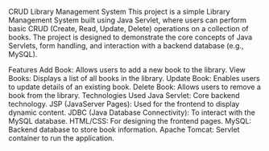 CRUD Library Management System
This project is a simple Library Management System built using Java Servlet, where users can perform basic CRUD (Create, Read, Update, Delete) operations on a collection of books. The project is designed to demonstrate the core concepts of Java Servlets, form handling, and interaction with a backend database (e.g., MySQL).

Features
Add Book: Allows users to add a new book to the library.
View Books: Displays a list of all books in the library.
Update Book: Enables users to update details of an existing book.
Delete Book: Allows users to remove a book from the library.
Technologies Used
Java Servlet: Core backend technology.
JSP (JavaServer Pages): Used for the frontend to display dynamic content.
JDBC (Java Database Connectivity): To interact with the MySQL database.
HTML/CSS: For designing the frontend pages.
MySQL: Backend database to store book information.
Apache Tomcat: Servlet container to run the application.
